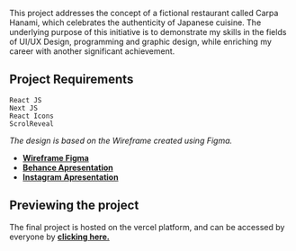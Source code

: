 This project addresses the concept of a fictional restaurant called Carpa Hanami, which celebrates the authenticity of Japanese cuisine. The underlying purpose of this initiative is to demonstrate my skills in the fields of UI/UX Design, programming and graphic design, while enriching my career with another significant achievement.

## Project Requirements

```
React JS
Next JS
React Icons
ScrolReveal
```

*The design is based on the Wireframe created using Figma.*

- **[Wireframe Figma](https://figma.com)**
- **[Behance Apresentation](https://www.behance.net/messier-amaral)**
- **[Instagram Apresentation](https://instagram.com/messier.amaral)**

## Previewing the project

The final project is hosted on the vercel platform, and can be accessed by everyone by **[clicking here.](https://vercel.io)**
